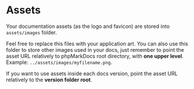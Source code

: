 # Assets
Your documentation assets (as the logo and favicon) are stored into `assets/images` folder.

Feel free to replace this files with your application art. You can also use this folder to store other images used in your docs, just remember to point the asset URL relatively to phpMarkDocs root directory, with **one upper level**. Example: `../assets/images/myfilename.png`.

If you want to use assets inside each docs version, point the asset URL relatively to the **version folder root**.
